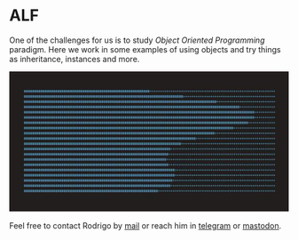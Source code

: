 # ALF

One of the challenges for us is to study *Object Oriented Programming* paradigm. Here we work in some examples
of using objects and try things as inheritance, instances and more.  

![example](https://github.com/rvalla/ALF/raw/master/assets/img/char_draw.jpg)

Feel free to contact Rodrigo by [mail](mailto:rodrigovalla@protonmail.ch) or reach him in
[telegram](https://t.me/rvalla) or [mastodon](https://fosstodon.org/@rvalla).
